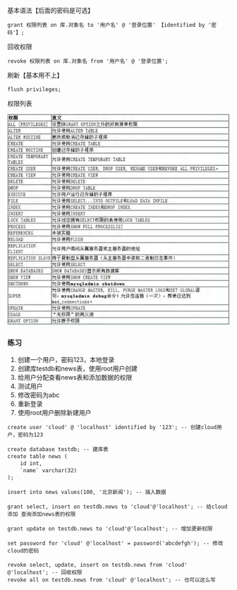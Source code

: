基本语法【后面的密码是可选】

```mysql
grant 权限列表 on 库.对象名 to '用户名' @ '登录位置' 【identified by '密码'】;
```



回收权限

```mysql
revoke 权限列表 on 库.对象名 from '用户名' @ '登录位置';
```



刷新【基本用不上】

```mysql
flush privileges;
```



权限列表

![image-20221114031629949](image/24.%E7%94%A8%E6%88%B7%E6%9D%83%E9%99%90/image-20221114031629949.png)



### 练习

1. 创建一个用户，密码123，本地登录
2. 创建库testdb和news表，使用root用户创建
3. 给用户分配查看news表和添加数据的权限
4. 测试用户
5. 修改密码为abc
6. 重新登录
7. 使用root用户删除新建用户

```mysql
create user 'cloud' @ 'localhost' identified by '123'; -- 创建cloud用户，密码为123

create database testdb; -- 建库表
create table news (
	id int,
    `name` varchar(32)
);

insert into news values(100, '北京新闻'); -- 插入数据

grant select, insert on testdb.news to 'cloud'@'localhost'; -- 给cloud添加 查询添加news表的权限

grant update on testdb.news to 'cloud'@'localhost'; -- 增加更新权限

set password for 'cloud' @'localhost' = password('abcdefgh'); -- 修改cloud的密码

revoke select, update, insert on testdb.news from 'cloud' @'localhost'; -- 回收权限
revoke all on testdb.news from 'cloud' @'localhost'; -- 也可以这么写


```
